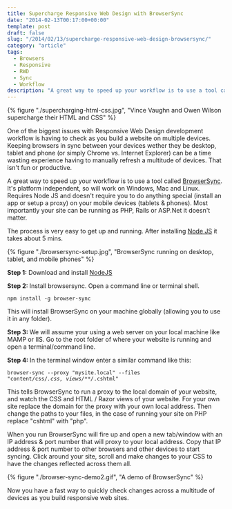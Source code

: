 ```yaml
---
title: Supercharge Responsive Web Design with BrowserSync
date: "2014-02-13T00:17:00+00:00"
template: post
draft: false
slug: "/2014/02/13/supercharge-responsive-web-design-browsersync/"
category: "article"
tags:
  - Browsers
  - Responsive
  - RWD
  - Sync
  - Workflow
description: "A great way to speed up your workflow is to use a tool called BrowserSync. It's platform independent, so will work on Windows, Mac and Linux. Requires Node JS and doesn't require you to do anything special (install an app or setup a proxy) on your mobile devices (tablets & phones). Most importantly your site can be running as PHP, Rails or ASP.Net it doesn't matter."
---
```


{% figure "./supercharging-html-css.jpg", "Vince Vaughn and Owen Wilson supercharge their HTML and CSS" %}

One of the biggest issues with Responsive Web Design development workflow is having to check as you build a website on multiple devices. Keeping browsers in sync between your devices wether they be desktop, tablet and phone (or simply Chrome vs. Internet Explorer) can be a time wasting experience having to manually refresh a multitude of devices. That isn't fun or productive.

A great way to speed up your workflow is to use a tool called <a title="BrowserSync: time saving synchronised browser testing" href="http://www.browsersync.io">BrowserSync</a>. It's platform independent, so will work on Windows, Mac and Linux. Requires Node JS and doesn't require you to do anything special (install an app or setup a proxy) on your mobile devices (tablets &amp; phones). Most importantly your site can be running as PHP, Rails or ASP.Net it doesn't matter.

The process is very easy to get up and running. After installing <a title="Node JS" href="http://nodejs.org">Node JS</a> it takes about 5 mins.

{% figure "./browsersync-setup.jpg", "BrowserSync running on desktop, tablet, and mobile phones" %}

<strong>Step 1:</strong>
Download and install <a title="NodeJS" href="http://nodejs.org">NodeJS</a>

<strong>Step 2: </strong>
Install browsersync. Open a command line or terminal shell.

<code>npm install -g browser-sync</code>

This will install BrowserSync on your machine globally (allowing you to use it in any folder).

<strong>Step 3: </strong>
We will assume your using a web server on your local machine like MAMP or IIS. Go to the root folder of where your website is running and open a terminal/command line.

<strong>Step 4: </strong>
In the terminal window enter a similar command like this:

<code>browser-sync --proxy "mysite.local" --files "content/css/_.css, views/\*\*/_.cshtml"</code>

This tells BrowserSync to run a proxy to the local domain of your website, and watch the CSS and HTML / Razor views of your website. For your own site replace the domain for the proxy with your own local address. Then change the paths to your files, in the case of running your site on PHP replace "cshtml" with "php".

When you run BrowserSync will fire up and open a new tab/window with an IP address &amp; port number that will proxy to your local address. Copy that IP address &amp; port number to other browsers and other devices to start syncing. Click around your site, scroll and make changes to your CSS to have the changes reflected across them all.

{% figure "./browser-sync-demo2.gif", "A demo of BrowserSync" %}

Now you have a fast way to quickly check changes across a multitude of devices as you build responsive web sites.
